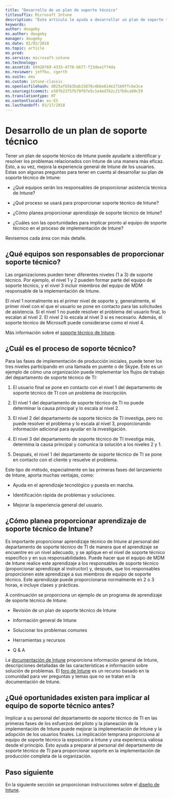 ```yaml
---
title: "Desarrollo de un plan de soporte técnico"
titlesuffix: Microsoft Intune
description: "Este artículo le ayuda a desarrollar un plan de soporte técnico de Intune para una implementación de Microsoft Intune."
keywords: 
author: dougeby
ms.author: dougeby
manager: dougeby
ms.date: 01/02/2018
ms.topic: article
ms.prod: 
ms.service: microsoft-intune
ms.technology: 
ms.assetid: b9428769-4333-4778-b677-f23dea1f74da
ms.reviewer: jeffbu, cgerth
ms.suite: ems
ms.custom: intune-classic
ms.openlocfilehash: d025afb5b3bab15876c4bbe814e271b9ffcbe3ce
ms.sourcegitcommit: e30fb2375fb79f67e5c1e4ed7b2c21fb9ca80c59
ms.translationtype: HT
ms.contentlocale: es-ES
ms.lasthandoff: 03/17/2018
---
```

# <a name="develop-a-support-plan"></a>Desarrollo de un plan de soporte técnico

Tener un plan de soporte técnico de Intune puede ayudarle a identificar y resolver los problemas relacionados con Intune de una manera más eficaz. Esto, a su vez, mejora la experiencia general de Intune de los usuarios. Estas son algunas preguntas para tener en cuenta al desarrollar su plan de soporte técnico de Intune:

-   ¿Qué equipos serán los responsables de proporcionar asistencia técnica de Intune?

-   ¿Qué proceso se usará para proporcionar soporte técnico de Intune?

-   ¿Cómo planea proporcionar aprendizaje de soporte técnico de Intune?

-   ¿Cuáles son las oportunidades para implicar pronto al equipo de soporte técnico en el proceso de implementación de Intune?

Revisemos cada área con más detalle.

## <a name="which-teams-are-responsible-for-providing-support"></a>¿Qué equipos son responsables de proporcionar soporte técnico?

Las organizaciones pueden tener diferentes niveles (1 a 3) de soporte técnico. Por ejemplo, el nivel 1 y 2 pueden formar parte del equipo de soporte técnico, y el nivel 3 incluir miembros del equipo de MDM responsable de la implementación de Intune.

El nivel 1 normalmente es el primer nivel de soporte y, generalmente, el primer nivel con el que el usuario se pone en contacto para las solicitudes de asistencia. Si el nivel 1 no puede resolver el problema del usuario final, lo escalan al nivel 2. El nivel 2 lo escala al nivel 3 si es necesario. Además, el soporte técnico de Microsoft puede considerarse como el nivel 4.

Más información sobre el [soporte técnico de Intune](/intune/get-support).

## <a name="what-is-the-support-process"></a>¿Cuál es el proceso de soporte técnico?

Para las fases de implementación de producción iniciales, puede tener los tres niveles participando en una llamada en puente o de Skype. Este es un ejemplo de cómo una organización puede implementar los flujos de trabajo del departamento de soporte técnico de TI:

1.  El usuario final se pone en contacto con el nivel 1 del departamento de soporte técnico de TI con un problema de inscripción.

2.  El nivel 1 del departamento de soporte técnico de TI no puede determinar la causa principal y lo escala al nivel 2.

3.  El nivel 2 del departamento de soporte técnico de TI investiga, pero no puede resolver el problema y lo escala al nivel 3, proporcionando información adicional para ayudar en la investigación.

4.  El nivel 3 del departamento de soporte técnico de TI investiga más, determina la causa principal y comunica la solución a los niveles 2 y 1.

5.  Después, el nivel 1 del departamento de soporte técnico de TI se pone en contacto con el cliente y resuelve el problema.

Este tipo de método, especialmente en las primeras fases del lanzamiento de Intune, aporta muchas ventajas, como:

-   Ayuda en el aprendizaje tecnológico y puesta en marcha.

-   Identificación rápida de problemas y soluciones.

-   Mejorar la experiencia general del usuario.

## <a name="how-you-plan-to-provide-intune-support-training"></a>¿Cómo planea proporcionar aprendizaje de soporte técnico de Intune?

Es importante proporcionar aprendizaje técnico de Intune al personal del departamento de soporte técnico de TI de manera que el aprendizaje se encuentre en un nivel adecuado, y se aplique en el nivel de soporte técnico específico y en sus responsabilidades. Puede hacer que el equipo de MDM de Intune realice este aprendizaje a los responsables de soporte técnico (proporcionar aprendizaje al instructor) y, después, que los responsables proporcionen este aprendizaje a sus miembros de equipo de soporte técnico. Este aprendizaje puede proporcionarse normalmente en 2 o 3 horas, e incluye clases y prácticas.

A continuación se proporciona un ejemplo de un programa de aprendizaje de soporte técnico de Intune.

-   Revisión de un plan de soporte técnico de Intune

-   Información general de Intune

-   Solucionar los problemas comunes

-   Herramientas y recursos

-   Q & A

La [documentación de Intune](https://docs.microsoft.com/intune/) proporciona información general de Intune, descripciones detalladas de las características e información sobre solución de problemas. El [foro de Intune](https://social.technet.microsoft.com/Forums/home) es un recurso basado en la comunidad para ver preguntas y temas que no se tratan en la documentación de Intune.

## <a name="what-opportunities-are-there-to-involve-the-support-team-earlier"></a>¿Qué oportunidades existen para implicar al equipo de soporte técnico antes?

Implicar a su personal del departamento de soporte técnico de TI en las primeras fases de los esfuerzos del piloto y la planeación de la implementación de Intune puede mejorar la implementación de Intune y la adopción de los usuarios finales. La implicación temprana proporciona al equipo de soporte técnico la exposición a Intune y una experiencia valiosa desde el principio. Esto ayuda a preparar al personal del departamento de soporte técnico de TI para proporcionar soporte en la implementación de producción completa de la organización.

## <a name="next-step"></a>Paso siguiente

En la siguiente sección se proporcionan instrucciones sobre el [diseño de Intune](planning-guide-design.md).
